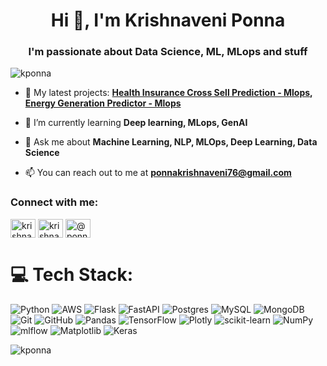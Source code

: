<h1 align="center">Hi 👋, I'm Krishnaveni Ponna</h1>
<h3 align="center">I'm passionate about Data Science, ML, MLops and stuff</h3>

<p align="left"> <img src="https://komarev.com/ghpvc/?username=kponna&label=Profile%20views&color=0e75b6&style=flat" alt="kponna" /> </p>

- 🔭 My latest projects: **[Health Insurance Cross Sell Prediction - Mlops](https://github.com/kponna/Health-Insurance-Cross-Sell-Prediction-Mlops), [Energy Generation Predictor - Mlops](https://github.com/kponna/Energy-Generation-Predictor-MLops)**
- 🌱 I’m currently learning **Deep learning, MLops, GenAI**

- 💬 Ask me about **Machine Learning, NLP, MLOps, Deep Learning, Data Science**

- 📫 You can reach out to me at **ponnakrishnaveni76@gmail.com**

<h3 align="left">Connect with me:</h3>
<p align="left">
<a href="https://twitter.com/krishnaveni076" target="blank"><img align="center" src="https://raw.githubusercontent.com/rahuldkjain/github-profile-readme-generator/master/src/images/icons/Social/twitter.svg" alt="krishnaveni076" height="30" width="40" /></a>
<a href="https://linkedin.com/in/krishnaveni ponna" target="blank"><img align="center" src="https://raw.githubusercontent.com/rahuldkjain/github-profile-readme-generator/master/src/images/icons/Social/linked-in-alt.svg" alt="krishnaveni ponna" height="30" width="40" /></a>
<a href="https://medium.com/@ponnakrishnaveni76" target="blank"><img align="center" src="https://raw.githubusercontent.com/rahuldkjain/github-profile-readme-generator/master/src/images/icons/Social/medium.svg" alt="@ponnakrishnaveni76" height="30" width="40" /></a>
</p>

# 💻 Tech Stack:
![Python](https://img.shields.io/badge/python-3670A0?style=for-the-badge&logo=python&logoColor=ffdd54) ![AWS](https://img.shields.io/badge/AWS-%23FF9900.svg?style=for-the-badge&logo=amazon-aws&logoColor=white) ![Flask](https://img.shields.io/badge/flask-%23000.svg?style=for-the-badge&logo=flask&logoColor=white) ![FastAPI](https://img.shields.io/badge/FastAPI-005571?style=for-the-badge&logo=fastapi) ![Postgres](https://img.shields.io/badge/postgres-%23316192.svg?style=for-the-badge&logo=postgresql&logoColor=white) ![MySQL](https://img.shields.io/badge/mysql-4479A1.svg?style=for-the-badge&logo=mysql&logoColor=white) ![MongoDB](https://img.shields.io/badge/MongoDB-%234ea94b.svg?style=for-the-badge&logo=mongodb&logoColor=white) ![Git](https://img.shields.io/badge/git-%23F05033.svg?style=for-the-badge&logo=git&logoColor=white) ![GitHub](https://img.shields.io/badge/github-%23121011.svg?style=for-the-badge&logo=github&logoColor=white) ![Pandas](https://img.shields.io/badge/pandas-%23150458.svg?style=for-the-badge&logo=pandas&logoColor=white) ![TensorFlow](https://img.shields.io/badge/TensorFlow-%23FF6F00.svg?style=for-the-badge&logo=TensorFlow&logoColor=white) ![Plotly](https://img.shields.io/badge/Plotly-%233F4F75.svg?style=for-the-badge&logo=plotly&logoColor=white) ![scikit-learn](https://img.shields.io/badge/scikit--learn-%23F7931E.svg?style=for-the-badge&logo=scikit-learn&logoColor=white) ![NumPy](https://img.shields.io/badge/numpy-%23013243.svg?style=for-the-badge&logo=numpy&logoColor=white) ![mlflow](https://img.shields.io/badge/mlflow-%23d9ead3.svg?style=for-the-badge&logo=numpy&logoColor=blue) ![Matplotlib](https://img.shields.io/badge/Matplotlib-%23ffffff.svg?style=for-the-badge&logo=Matplotlib&logoColor=black) ![Keras](https://img.shields.io/badge/Keras-%23D00000.svg?style=for-the-badge&logo=Keras&logoColor=white)

<p><img align="center" src="https://github-readme-stats.vercel.app/api/top-langs?username=kponna&show_icons=true&locale=en&layout=compact" alt="kponna" /></p> 
